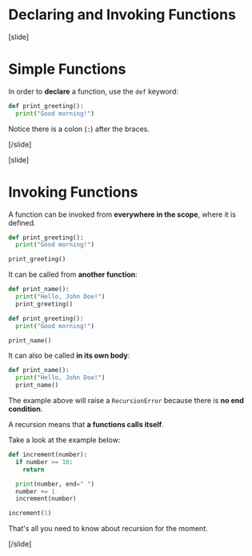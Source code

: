 # Declaring and Invoking Functions

[slide]
# Simple Functions

In order to **declare** a function, use the `def` keyword:

```python
def print_greeting():
  print("Good morning!")
```

Notice there is a colon (`:`) after the braces.

[/slide]

[slide]
# Invoking Functions

A function can be invoked from **everywhere in the scope**, where it is defined.

```python live
def print_greeting():
  print("Good morning!")

print_greeting()
```

It can be called from **another function**:

```python live
def print_name():
  print("Hello, John Doe!")
  print_greeting()

def print_greeting():
  print("Good morning!")

print_name()
```

It can also be called **in its own body**:

```python
def print_name():
  print("Hello, John Doe!")
  print_name()
```

The example above will raise a `RecursionError` because there is **no end condition**.

A recursion means that **a functions calls itself**.

Take a look at the example below:

```python live
def increment(number):
  if number >= 10:
    return

  print(number, end=" ")
  number += 1
  increment(number)

increment(1)
```

That's all you need to know about recursion for the moment.

[/slide]